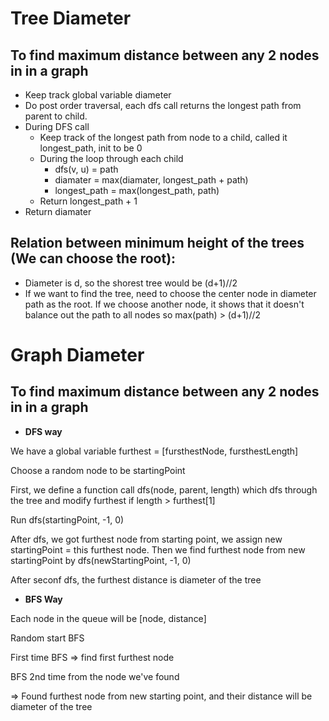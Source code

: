 # Tree Diameter
## To find maximum distance between any 2 nodes in in a graph
- Keep track global variable diameter
- Do post order traversal, each dfs call returns the longest path from parent to child.
- During DFS call
    - Keep track of the longest path from node to a child, called it longest_path, init to be 0
    - During the loop through each child
        - dfs(v, u) = path
        - diamater = max(diamater, longest_path + path)
        - longest_path = max(longest_path, path)
    - Return longest_path + 1
- Return diamater

## Relation between minimum height of the trees (We can choose the root):
- Diameter is d, so the shorest tree would be (d+1)//2
- If we want to find the tree, need to choose the center node in diameter path as the root. If we choose another node, it shows that it doesn't balance out the path to all nodes so max(path) > (d+1)//2



# Graph Diameter

## To find maximum distance between any 2 nodes in in a graph

- **DFS way**

We have a global variable furthest = [fursthestNode, fursthestLength]

Choose a random node to be startingPoint

First, we define a function call dfs(node, parent, length) which dfs through the tree and modify furthest if length > furthest[1]

Run dfs(startingPoint, -1, 0)

After dfs, we got furthest node from starting point, we assign new startingPoint = this furthest node. Then we find furthest node from new startingPoint by dfs(newStartingPoint, -1, 0)

After seconf dfs, the furthest distance is diameter of the tree


- **BFS Way**
  
Each node in the queue will be [node, distance]

Random start BFS

First time BFS => find first furthest node

BFS 2nd time from the node we've found

=> Found furthest node from new starting point, and their distance will be diameter of the tree
